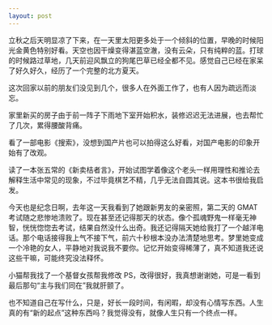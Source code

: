 ```yaml
---
layout: post
---
```


立秋之后天明显凉了下来，在一天里太阳更多处于一个倾斜的位置，早晚的时候阳光金黄色特别好看。天空也因干燥变得湛蓝空澈，没有云朵，只有纯粹的蓝。打球的时候路过草地，几天前迎风飘立的狗尾巴草已经全都不见。感觉自己已经在家呆了好久好久，经历了一个完整的北方夏天。

这次回家以前的朋友们没见到几个，很多人在外面工作了，也有人因为疏远而淡忘。

家里新买的房子由于前一阵子下雨地下室开始积水，装修迟迟无法进展，也去帮忙了几次，累得腰酸背痛。

看了一部电影《搜索》，没想到国产片也可以拍得这么好看，对国产电影的印象开始有了改观。

读了一本张五常的《新卖桔者言》，开始试图学着像这个老头一样用理性和推论去解释生活中常见的现象，不过毕竟棋艺不精，几乎无法自圆其说。这本书很给我启发。

今天也是纪念日啊，去年这一天我看到了她跟新男友的亲密照，第二天的 GMAT 考试随之悲惨地溃败了。现在甚至还记得那天的状态。像个孤魂野鬼一样毫无神智，恍恍惚惚去考试，结果自然没什么出奇。我还记得隔天她给我打了一个越洋电话。那个电话接得我上气不接下气，前六十秒根本没办法清楚地思考。梦里她变成一个冷艳的女人，平静地对我说我不要你。记忆开始变得稀薄了，真不知道我还说这些干嘛，可能终究没法释怀。

小猫帮我找了一个基督女孩帮我修改 PS，改得很好，我真想谢谢她，可是一看到最后那句“主与我们同在”我就肝颤了。

也不知道自己在写什么，只是，好长一段时间，有闲暇，却没有心情写东西。人生真的有“新的起点”这种东西吗？我觉得没有，就像人生只有一个终点一样。
